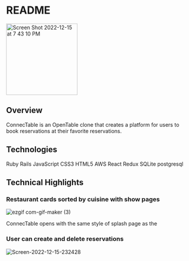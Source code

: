 # README

<img width="193" alt="Screen Shot 2022-12-15 at 7 43 10 PM" src="https://user-images.githubusercontent.com/112725448/207996277-87ca5ad5-c001-4221-bf29-53b4415850f8.png">

## Overview
ConnecTable is an OpenTable clone that creates a platform for users to book reservations at their favorite reservations.

##

## Technologies

Ruby Rails JavaScript CSS3 HTML5 AWS React Redux SQLite postgresql

## Technical Highlights

### Restaurant cards sorted by cuisine with show pages

![ezgif com-gif-maker (3)](https://user-images.githubusercontent.com/112725448/208018085-c7641aa0-8bc0-42d1-8ae1-d5e73df133e1.gif)

ConnecTable opens with the same style of splash page as the 

### User can create and delete reservations

![Screen-2022-12-15-232428](https://user-images.githubusercontent.com/112725448/208022161-068e2b36-6b86-4058-ae87-e2acf8dbbea2.gif)

